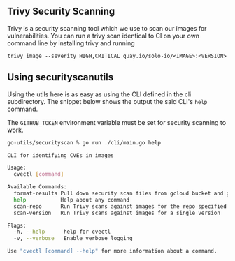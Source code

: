 ## Trivy Security Scanning

Trivy is a security scanning tool which we use to scan our images for vulnerabilities.
You can run a trivy scan identical to CI on your own command line by installing trivy and running
```shell
trivy image --severity HIGH,CRITICAL quay.io/solo-io/<IMAGE>:<VERSION>
```

## Using securityscanutils
Using the utils here is as easy as using the CLI defined in the cli subdirectory. The snippet
below shows the output the said CLI's `help` command.

The `GITHUB_TOKEN` environment variable must be set for security scanning to work.

```bash
go-utils/securityscan % go run ./cli/main.go help

CLI for identifying CVEs in images

Usage:
  cvectl [command]

Available Commands:
  format-results Pull down security scan files from gcloud bucket and generate docs markdown file
  help           Help about any command
  scan-repo      Run Trivy scans against images for the repo specified and upload scan results to a google cloud bucket
  scan-version   Run Trivy scans against images for a single version

Flags:
  -h, --help      help for cvectl
  -v, --verbose   Enable verbose logging

Use "cvectl [command] --help" for more information about a command.
```